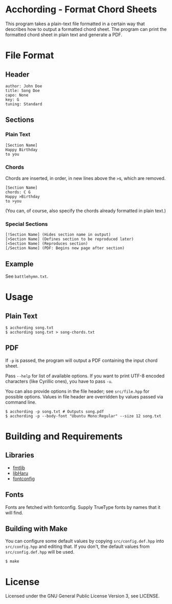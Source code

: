 # Acchording - Format Chord Sheets

This program takes a plain-text file formatted in a certain way that describes how to output a formatted chord sheet. The program can print the formatted chord sheet in plain text and generate a PDF.

# File Format

## Header

```
author: John Doe
title: Song Doe
capo: None
key: G
tuning: Standard
```

## Sections

### Plain Text

```
[Section Name]
Happy Birthday
to you
```

### Chords

Chords are inserted, in order, in new lines above the `>`s, which are removed.

```
[Section Name]
chords: C G
Happy >Birthday
to >you
```

(You can, of course, also specify the chords already formatted in plain text.)

### Special Sections

```
[!Section Name] (Hides section name in output)
[>Section Name] (Defines section to be reproduced later)
[<Section Name] (Reproduces section)
[/Section Name] (PDF: Begins new page after section)
```

## Example

See `battlehymn.txt`.

# Usage

## Plain Text

```
$ acchording song.txt
$ acchording song.txt > song-chords.txt
```

## PDF

If `-p` is passed, the program will output a PDF containing the input chord sheet.

Pass `--help` for list of available options. If you want to print UTF-8 encoded characters (like Cyrillic ones), you have to pass `-u`.

You can also provide options in the file header; see `src/file.hpp` for possible options. Values in file header are overridden by values passed via command line.

```
$ acchording -p song.txt # Outputs song.pdf
$ acchording -p --body-font "Ubuntu Mono:Regular" --size 12 song.txt
```

# Building and Requirements

## Libraries

- [fmtlib](https://github.com/fmtlib/fmt)
- [libHaru](http://libharu.org/)
- [fontconfig](https://www.freedesktop.org/wiki/Software/fontconfig/)

## Fonts

Fonts are fetched with fontconfig. Supply TrueType fonts by names that it will find.

## Building with Make

You can configure some default values by copying `src/config.def.hpp` into `src/config.hpp` and editing that. If you don't, the default values from `src/config.def.hpp` will be used.

```
$ make
```

# License

Licensed under the GNU General Public License Version 3, see LICENSE.
